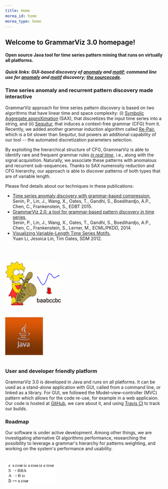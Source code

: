 ```yaml
---
title: Home
morea_id: home
morea_type: home
---
```


<div class="section-background-1" itemscope="" itemtype="http://schema.org/SoftwareApplication">
<div class="container-fluid">
<div class="row top-buffer">
  <div class="col-md-12">
   <h2><strong>Welcome to GrammarViz 3.0 homepage!</strong></h2>
   <h4><span itemprop="applicationCategory">Open source Java tool for time series pattern mining</span> that runs on virtually <span itemprop="operatingSystem">all</span> platforms.</h4>
   <h5><i>Quick links: GUI-based discovery of 
    <a href="http://grammarviz2.github.io/grammarviz2_site/morea/anomaly/experience-a1.html">anomaly</a> and
    <a href="http://grammarviz2.github.io/grammarviz2_site/morea/motif/experience-m1.html">motif</a>; command line use for
    <a href="http://grammarviz2.github.io/grammarviz2_site/morea/anomaly/experience-a2.html">anomaly</a> and
    <a href="http://grammarviz2.github.io/grammarviz2_site/morea/motif/experience-m2.html">motif</a> discovery;
    <a href="https://github.com/GrammarViz2/grammarviz2_src">the sourcecode</a>.</i>
   </h5>
 </div>
</div>
</div>
</div>

<div class="section-background-2">
<div class="container-fluid">
<div class="row top-buffer">
    <div class="col-sm-9">
      <h3><strong>Time series anomaly and recurrent pattern discovery made interactive</strong></h3>
      <p>GrammarViz approach for time series pattern discovery is based on two algorithms that have linear time and space complexity:
         (i) <a href="http://www.cs.gmu.edu/~jessica/sax.htm">Symbolic Aggregate approXimation</a> (SAX), that discretizes the input time
         series into a string, and (ii) <a href="http://www.sequitur.info/">Sequitur</a>, that induces a context-free grammar (CFG) from it.
         Recently, we added another grammar induction algorithm called 
         <a href="http://ieeexplore.ieee.org/document/892708/?arnumber=892708">Re-Pair</a>, which is a bit slower than Sequitur, but powers
         an additional capability of our tool -- the automated discretization parameters selection.  
      </p>
      <p>By exploiting the hierarchical structure of CFG, GrammarViz is able to identify rare and frequent grammar rules
         <a href="https://www.youtube.com/watch?v=9lH-RG5OtkY"><em>in real time</em></a>, i.e., along with the signal acquisition.
         Naturally, we associate these patterns with anomalous and recurrent sub-sequences.
         Thanks to SAX numerosity reduction and CFG hierarchy, our approach is able to discover patterns of both types that are of variable length.
      </p>
      <p>Please find details about our techniques in these publications:<br>
        <ul>
         <li><a href="http://csdl.ics.hawaii.edu/techreports/2014/14-05/14-05.pdf"> Time series anomaly discovery with grammar-based compression</a>,<br>
         Senin, P., Lin, J., Wang, X., Oates, T., Gandhi, S., Boedihardjo, A.P., Chen, C., Frankenstein, S., EDBT 2015.<br></li>
         <li><a href="http://csdl.ics.hawaii.edu/techreports/2014/14-06/14-06.pdf">GrammarViz 2.0: a tool for grammar-based pattern discovery in time series</a>,<br>
         Senin, P., Lin, J., Wang, X., Oates, T., Gandhi, S., Boedihardjo, A.P., Chen, C., Frankenstein, S., Lerner, M., ECML/PKDD, 2014.<br></li>
         <li><a href="http://www.cs.gmu.edu/~jessica/publications/grammar_motif_sdm12.pdf">Visualizing Variable-Length Time Series Motifs</a>,<br>
         Yuan Li, Jessica Lin, Tim Oates, SDM 2012.</li>
        </ul>
      </p>
    </div>
    <div class="col-sm-3">
      <img style="margin-top: 50px; margin-bottom: 15px" src="morea/assets/lisa_sax.gif" width="181px" class="img-responsive center-block">
    </div>
</div>
</div>
</div>

<div class="section-background-1">
<div class="container-fluid">
<div class="row top-buffer">
    <div class="col-sm-3">
      <img style="margin-top: 20px; margin-bottom: 15px" src="morea/assets/java.png" width="120px" class="img-circle img-responsive center-block">
    </div>
    <div class="col-sm-9">
      <h3><strong>User and developer friendly platform</strong></h3>
      <p>GrammarViz 3.0 is developed in Java and runs on all platforms.
         It can be used as a stand-alone application with GUI, called from a command line, or linked as a library.
         For GUI, we followed the Model–view–controller (MVC) pattern which allows for the code re-use, for example in a web applicaion.
         Our code is hosted at <a href="https://github.com/GrammarViz2/grammarviz2_src">GitHub</a>, we care about it, and using
         <a href="https://travis-ci.org/GrammarViz2/grammarviz2_src">Travis CI</a> to track our builds.
      </p>
    </div>
</div>
</div>
</div>

<div class="section-background-2">
<div class="container-fluid">
<div class="row top-buffer">
    <div class="col-sm-9">
      <h3><strong>Roadmap</strong></h3>
      <p>Our software is under active development. Among other things, we are investigating alternative GI algorithms performance,
         researching the possibility to leverage a grammar's hierarchy for patterns weighting, and working on the system's performance
         and usability.
      </p>
    </div>
    <div class="col-sm-3">
      <img style="margin-top: 20px; margin-bottom: 15px" src="morea/assets/rose-grammar.png" width="160px" class="img-responsive center-block">
    </div>
</div>
</div>
</div>
